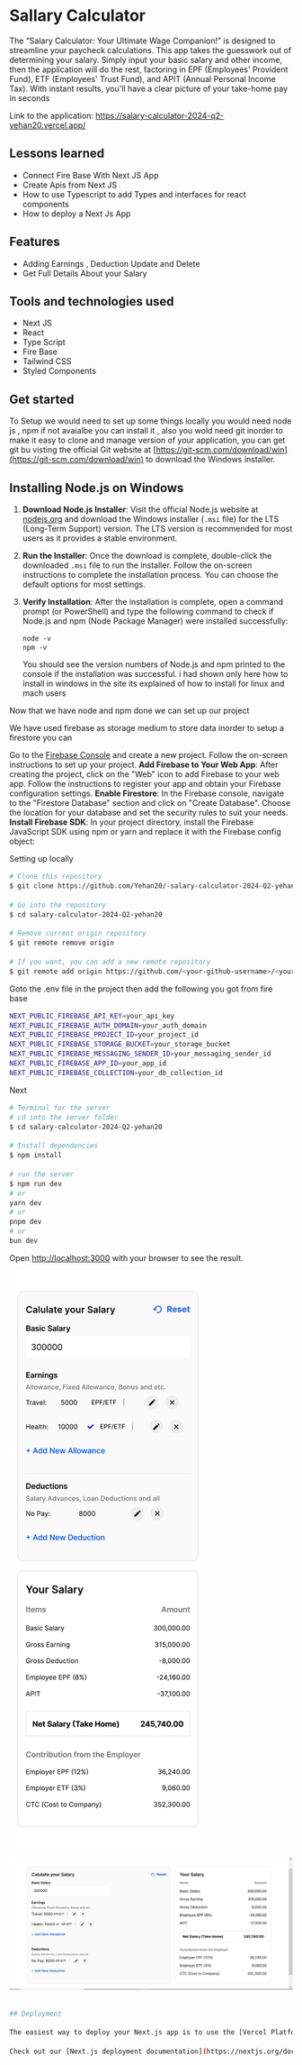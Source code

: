 
# Sallary Calculator


The “Salary Calculator: Your Ultimate Wage Companion!” is designed to streamline  your paycheck calculations. This app takes the guesswork out of determining your  salary. 
Simply input your basic salary and other income, then the application will do the rest,  factoring in EPF (Employees' Provident Fund), ETF (Employees' Trust Fund), and APIT 
(Annual Personal Income Tax). With instant results, you'll have a clear picture of your  take-home pay in seconds



Link to the application: https://salary-calculator-2024-q2-yehan20.vercel.app/

## Lessons learned

- Connect Fire Base With Next JS App
- Create Apis from Next JS
- How to use Typescript to add Types and interfaces for react components
- How to deploy a Next Js App

## Features

- Adding Earnings , Deduction Update and Delete
- Get Full Details About your Salary

## Tools and technologies used

- Next JS
- React
- Type Script
- Fire Base 
- Tailwind CSS
- Styled Components

## Get started

To Setup we would need to set up some things locally you would need node js , npm if not avaialbe you can install it , also you wold need git inorder to make it easy to clone and manage version of your application, you can get git bu visting  the official Git website at [https://git-scm.com/download/win](https://git-scm.com/download/win) to download the Windows installer. 

## Installing Node.js on Windows

1. **Download Node.js Installer**: Visit the official Node.js website at [nodejs.org](https://nodejs.org/) and download the Windows installer (`.msi` file) for the LTS (Long-Term Support) version. The LTS version is recommended for most users as it provides a stable environment.

2. **Run the Installer**: Once the download is complete, double-click the downloaded `.msi` file to run the installer. Follow the on-screen instructions to complete the installation process. You can choose the default options for most settings.

3. **Verify Installation**: After the installation is complete, open a command prompt (or PowerShell) and type the following command to check if Node.js and npm (Node Package Manager) were installed successfully:

    ```
    node -v
    npm -v
    ```

    You should see the version numbers of Node.js and npm printed to the console if the installation was successful. i had shown only here how to install in windows in the site its explained of how to install for linux and mach users

Now that we have node and npm done we can set up our project 

We have used firebase as storage medium to store data inorder to setup a firestore you can 

 Go to the [Firebase Console](https://console.firebase.google.com/) and create a new project. Follow the on-screen instructions to set up your project.
 **Add Firebase to Your Web App**: After creating the project, click on the "Web" icon to add Firebase to your web app. Follow the instructions to register your app and obtain your Firebase configuration settings. **Enable Firestore**: In the Firebase console, navigate to the "Firestore Database" section and click on "Create Database". Choose the location for your database and set the security rules to suit your needs.  **Install Firebase SDK**: In your project directory, install the Firebase JavaScript SDK using npm or yarn and replace it with the Firebase config object:

Setting up locally

```bash
# Clone this repository
$ git clone https://github.com/Yehan20/-salary-calculator-2024-Q2-yehan20.git

# Go into the repository
$ cd salary-calculator-2024-Q2-yehan20

# Remove current origin repository
$ git remote remove origin

# If you want, you can add a new remote repository
$ git remote add origin https://github.com/<your-github-username>/<your-repo-name>.git


```
Goto the .env file in the project then add the following you got from fire base
```bash
NEXT_PUBLIC_FIREBASE_API_KEY=your_api_key
NEXT_PUBLIC_FIREBASE_AUTH_DOMAIN=your_auth_domain
NEXT_PUBLIC_FIREBASE_PROJECT_ID=your_project_id
NEXT_PUBLIC_FIREBASE_STORAGE_BUCKET=your_storage_bucket
NEXT_PUBLIC_FIREBASE_MESSAGING_SENDER_ID=your_messaging_sender_id
NEXT_PUBLIC_FIREBASE_APP_ID=your_app_id
NEXT_PUBLIC_FIREBASE_COLLECTION=your_db_collection_id
```

Next
```bash
# Terminal for the server
# cd into the server folder
$ cd salary-calculator-2024-Q2-yehan20

# Install dependencies
$ npm install

# run the server
$ npm run dev
# or
yarn dev
# or
pnpm dev
# or
bun dev

```
Open [http://localhost:3000](http://localhost:3000) with your browser to see the result.

![Image description](/public/ui/mb.png)

![Image description](/public/ui/lg.JPG)

```bash

## Deployment

The easiest way to deploy your Next.js app is to use the [Vercel Platform](https://vercel.com/new?utm_medium=default-template&filter=next.js&utm_source=create-next-app&utm_campaign=create-next-app-readme) from the creators of Next.js.

Check out our [Next.js deployment documentation](https://nextjs.org/docs/deployment) for more details. -->



